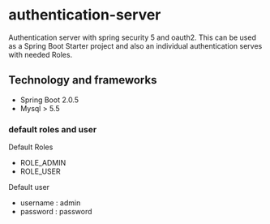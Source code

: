 # authentication-server
Authentication server with spring security 5 and oauth2.
This can be used as a Spring Boot Starter project and also
an individual authentication serves with needed Roles.


## Technology and frameworks

- Spring Boot 2.0.5
- Mysql > 5.5


### default roles and user

Default Roles
 - ROLE_ADMIN
 - ROLE_USER
 
Default user 
 - username : admin
 - password : password

